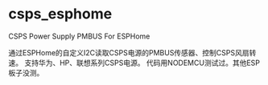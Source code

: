 # csps_esphome
CSPS Power Supply PMBUS For ESPHome

通过ESPHome的自定义I2C读取CSPS电源的PMBUS传感器、控制CSPS风扇转速。
支持华为、HP、联想系列CSPS电源。
代码用NODEMCU测试过。其他ESP板子没测。
